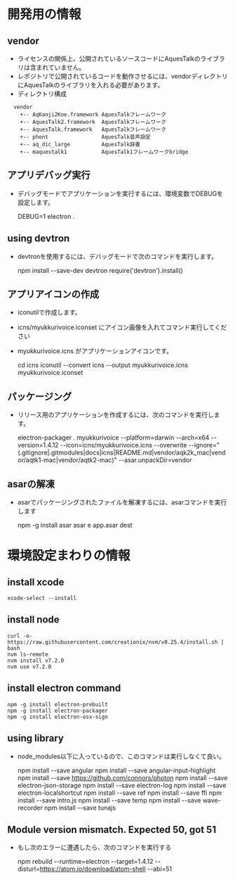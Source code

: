 # 開発用の情報
## vendor
* ライセンスの関係上、公開されているソースコードにAquesTalkのライブラリは含まれていません。
* レポジトリで公開されているコードを動作させるには、vendorディレクトリにAquesTalkのライブラリを入れる必要があります。
* ディレクトリ構成

```
  vendor
    +-- AqKanji2Koe.framework AquesTalkフレームワーク
    +-- AquesTalk2.framework  AquesTalkフレームワーク
    +-- AquesTalk.framework   AquesTalkフレームワーク
    +-- phont                 AquesTalk音声設定
    +-- aq_dic_large          AquesTalk辞書
    +-- maquestalk1           AquesTalk1フレームワークbridge
```

## アプリデバッグ実行
* デバッグモードでアプリケーションを実行するには、環境変数でDEBUGを設定します。

    DEBUG=1 electron .

## using devtron
* devtronを使用するには、デバッグモードで次のコマンドを実行します。

    npm install --save-dev devtron
    require('devtron').install()

## アプリアイコンの作成
* iconutilで作成します。
* icns/myukkurivoice.iconset にアイコン画像を入れてコマンド実行してください
* myukkurivoice.icns がアプリケーションアイコンです。

    cd icns
    iconutil --convert icns --output myukkurivoice.icns myukkurivoice.iconset

## パッケージング
* リリース用のアプリケーションを作成するには、次のコマンドを実行します。

    electron-packager . myukkurivoice --platform=darwin --arch=x64 --version=1.4.12 --icon=icns/myukkurivoice.icns --overwrite --ignore="(\.gitignore|\.gitmodules|docs|icns|README.md|vendor/aqk2k_mac|vendor/aqtk1-mac|vendor/aqtk2-mac)" --asar.unpackDir=vendor

## asarの解凍
* asarでパッケージングされたファイルを解凍するには、asarコマンドを実行します

    npm -g install asar
    asar e app.asar dest

# 環境設定まわりの情報
## install xcode
    xcode-select --install

## install node
    curl -o- https://raw.githubusercontent.com/creationix/nvm/v0.25.4/install.sh | bash
    nvm ls-remote
    nvm install v7.2.0
    nvm use v7.2.0

## install electron command
    npm -g install electron-prebuilt
    npm -g install electron-packager
    npm -g install electron-osx-sign

## using library
* node_modules以下に入っているので、このコマンドは実行しなくて良い。

    npm install --save angular
    npm install --save angular-input-highlight
    npm install --save https://github.com/connors/photon
    npm install --save electron-json-storage
    npm install --save electron-log
    npm install --save electron-localshortcut
    npm install --save ref
    npm install --save ffi
    npm install --save intro.js
    npm install --save temp
    npm install --save wave-recorder
    npm install --save tunajs

## Module version mismatch. Expected 50, got 51
* もし次のエラーに遭遇したら、次のコマンドを実行する

    npm rebuild --runtime=electron --target=1.4.12 --disturl=https://atom.io/download/atom-shell --abi=51


